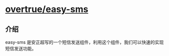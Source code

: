 # [overtrue/easy-sms](https://packagist.org/packages/overtrue/easy-sms)
## 介绍
easy-sms 是安正超写的一个短信发送组件，利用这个组件，我们可以快速的实现短信发送功能。